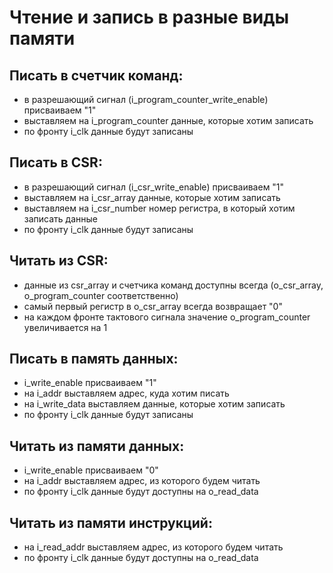 # Чтение и запись в разные виды памяти

## Писать в счетчик команд:
- в разрешающий сигнал (i_program_counter_write_enable) присваиваем "1"
- выставляем на i_program_counter данные, которые хотим записать
- по фронту i_clk данные будут записаны

## Писать в CSR:
- в разрешающий сигнал (i_csr_write_enable) присваиваем "1"
- выставляем на i_csr_array данные, которые хотим записать
- выставляем на i_csr_number номер регистра, в который хотим записать данные
- по фронту i_clk данные будут записаны

## Читать из CSR:
- данные из csr_array и счетчика команд доступны всегда (o_csr_array, o_program_counter соответственно)
- самый первый регистр в o_csr_array всегда возвращает "0"
- на каждом фронте тактового сигнала значение o_program_counter увеличивается на 1

## Писать в память данных:
- i_write_enable присваиваем "1"
- на i_addr выставляем адрес, куда хотим писать
- на i_write_data выставляем данные, которые хотим записать
- по фронту i_clk данные будут записаны

## Читать из памяти данных:
- i_write_enable присваиваем "0"
- на i_addr выставляем адрес, из которого будем читать
- по фронту i_clk данные будут доступны на o_read_data

## Читать из памяти инструкций:
- на i_read_addr выставляем адрес, из которого будем читать
- по фронту i_clk данные будут доступны на o_read_data

